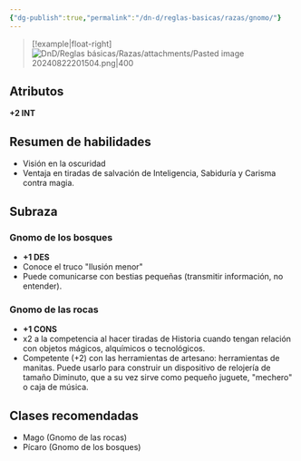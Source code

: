 ```yaml
---
{"dg-publish":true,"permalink":"/dn-d/reglas-basicas/razas/gnomo/"}
---
```


>[!example|float-right]
> ![DnD/Reglas básicas/Razas/attachments/Pasted image 20240822201504.png|400](/img/user/DnD/Reglas%20b%C3%A1sicas/Razas/attachments/Pasted%20image%2020240822201504.png)
## Atributos
**+2 INT**

## Resumen de habilidades
- Visión en la oscuridad
- Ventaja en tiradas de salvación de Inteligencia, Sabiduría y Carisma contra magia.

## Subraza
### Gnomo de los bosques
- **+1 DES**
- Conoce el truco "Ilusión menor"
- Puede comunicarse con bestias pequeñas (transmitir información, no entender).
### Gnomo de las rocas
- **+1 CONS**
- x2 a la competencia al hacer tiradas de Historia cuando tengan relación con objetos mágicos, alquímicos o tecnológicos.
- Competente (+2) con las herramientas de artesano: herramientas de manitas. Puede usarlo para construir un dispositivo de relojería de tamaño Diminuto, que a su vez sirve como pequeño juguete, "mechero" o caja de música.

## Clases recomendadas
- Mago (Gnomo de las rocas)
- Pícaro (Gnomo de los bosques)
